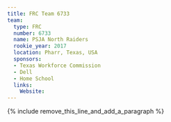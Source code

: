 ```yaml
---
title: FRC Team 6733
team:
  type: FRC
  number: 6733
  name: PSJA North Raiders
  rookie_year: 2017
  location: Pharr, Texas, USA
  sponsors:
  - Texas Workforce Commission
  - Dell
  - Home School
  links:
    Website:
---
```


{% include remove_this_line_and_add_a_paragraph %}